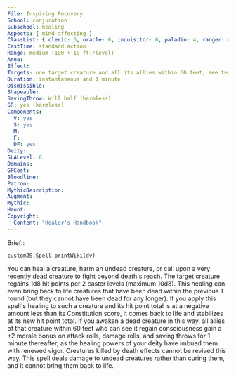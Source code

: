 ```yaml
---
File: Inspiring Recovery
School: conjuration
Subschool: healing
Aspects: [ mind-affecting ]
ClassList: { cleric: 6, oracle: 6, inquisitor: 6, paladin: 4, ranger: 4 }
CastTime: standard action
Range: medium (100 + 10 ft./level)
Area: 
Effect: 
Targets: one target creature and all its allies within 60 feet; see text
Duration: instantaneous and 1 minute
Dismissible: 
Shapeable: 
SavingThrow: Will half (harmless)
SR: yes (harmless)
Components:
  V: yes
  S: yes
  M: 
  F: 
  DF: yes
Deity: 
SLALevel: 6
Domains: 
GPCost: 
Bloodline: 
Patron: 
MythicDescription: 
Augment: 
Mythic: 
Haunt: 
Copyright:
  Content: "Healer's Handbook"
---
```

Brief:: 

```dataviewjs
customJS.Spell.printWiki(dv)
```

You can heal a creature, harm an undead creature, or call upon a very recently dead creature to fight beyond death's reach. The target creature regains 1d8 hit points per 2 caster levels (maximum 10d8).  This healing can even bring back to life creatures that have been dead within the previous 1 round (but they cannot have been dead for any longer). If you apply this spell's healing to such a creature and its hit point total is at a negative amount less than its Constitution score, it comes back to life and stabilizes at its new hit point total. If you awaken a dead creature in this way, all allies of that creature within 60 feet who can see it regain consciousness gain a +2 morale bonus on attack rolls, damage rolls, and saving throws for 1 minute thereafter, as the healing powers of your deity have imbued them with renewed vigor.  Creatures killed by death effects cannot be revived this way. This spell deals damage to undead creatures rather than curing them, and it cannot bring them back to life.
